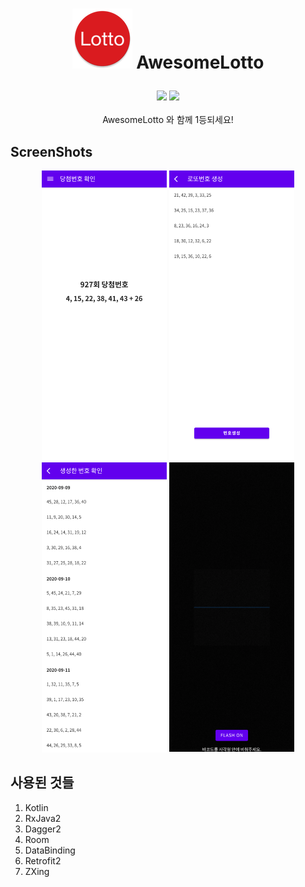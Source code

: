 # <p align="center"> ![Icon](resources/ic_awesome_lotto_round.png) AwesomeLotto </p>

<p align="center">
<img src="https://img.shields.io/badge/kotlin-1.4-blue" />
<img src="https://img.shields.io/badge/license-MIT-brightgreen" /><br><br>
AwesomeLotto 와 함께 1등되세요!
</p>

## ScreenShots
<p align="center">

<img src="resources/screenshots/screenshots_1.png" />
<img src="resources/screenshots/screenshots_2.png" />
<img src="resources/screenshots/screenshots_3.png" />
<img src="resources/screenshots/screenshots_4.png" />

</p>

## 사용된 것들
1. Kotlin
2. RxJava2
3. Dagger2
4. Room
5. DataBinding
6. Retrofit2
7. ZXing
